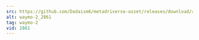 ```yaml
---
src: https://github.com/Dadaism6/metadriverse-asset/releases/download/assetsv1.0.1/waymo-2_2861.mp4
alt: waymo-2_2861
tag: waymo-2
vid: 2861
---
```

